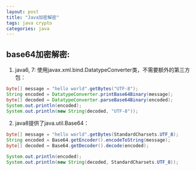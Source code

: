 ```yaml
---
layout: post
title: "Java加密解密"
tags: java crypto
categories: java
---
```


## base64加密解密:
1. java6, 7: 使用javax.xml.bind.DatatypeConverter类，不需要额外的第三方包：  

~~~java
byte[] message = "hello world".getBytes("UTF-8");
String encoded = DatatypeConverter.printBase64Binary(message);
byte[] decoded = DatatypeConverter.parseBase64Binary(encoded);
System.out.println(encoded);
System.out.println(new String(decoded, "UTF-8"));
~~~
2. java8提供了java.util.Base64：  

~~~java
byte[] message = "hello world".getBytes(StandardCharsets.UTF_8);
String encoded = Base64.getEncoder().encodeToString(message);
byte[] decoded = Base64.getDecoder().decode(encoded);

System.out.println(encoded);
System.out.println(new String(decoded, StandardCharsets.UTF_8));
~~~


